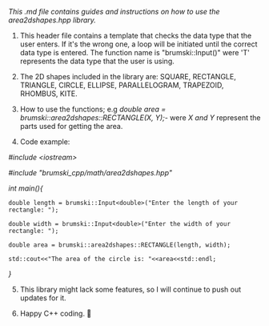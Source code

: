 _This .md file contains guides and instructions on how to use the area2dshapes.hpp library._

1. This header file contains a template that checks the data type that the user enters. If it's the wrong one, a loop will be initiated until the correct data type is entered. The function name is "brumski::Input<T>()" were 'T' represents the data type that the user is using.


2. The 2D shapes included in the library are: SQUARE, RECTANGLE, TRIANGLE, CIRCLE, ELLIPSE, PARALLELOGRAM, TRAPEZOID, RHOMBUS, KITE.

3. How to use the functions; e.g *double area = brumski::area2dshapes::RECTANGLE(X, Y);*- were *X and Y* represent the parts used for getting the area.

4. Code example:


*\#include \<iostream>*

*\#include "brumski_cpp/math/area2dshapes.hpp"*

*int main(){*
    
    double length = brumski::Input<double>("Enter the length of your rectangle: ");
    
    double width = brumski::Input<double>("Enter the width of your rectangle: ");
    
    double area = brumski::area2dshapes::RECTANGLE(length, width);
    
    std::cout<<"The area of the circle is: "<<area<<std::endl;
    
*}*

5. This library might lack some features, so I will continue to push out updates for it.


6. Happy C++ coding. 💪
